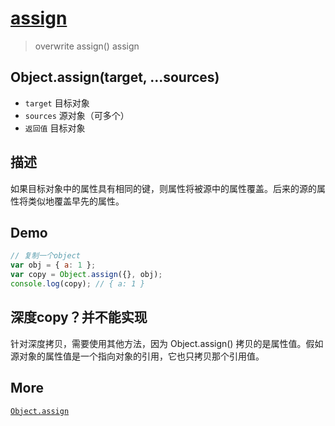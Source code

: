 # [assign](https://github.com/xuqiang521/overwrite/tree/master/modules/my-assign)

  >overwrite assign() assign

## Object.assign(target, ...sources)

- `target` 目标对象
- `sources` 源对象（可多个）
- `返回值` 目标对象

## 描述

如果目标对象中的属性具有相同的键，则属性将被源中的属性覆盖。后来的源的属性将类似地覆盖早先的属性。

## Demo

```javascript
// 复制一个object
var obj = { a: 1 };
var copy = Object.assign({}, obj);
console.log(copy); // { a: 1 }
```

## 深度copy？并不能实现

针对深度拷贝，需要使用其他方法，因为 Object.assign() 拷贝的是属性值。假如源对象的属性值是一个指向对象的引用，它也只拷贝那个引用值。

## More

[`Object.assign`](https://developer.mozilla.org/zh-CN/docs/Web/JavaScript/Reference/Global_Objects/Object/assign)
